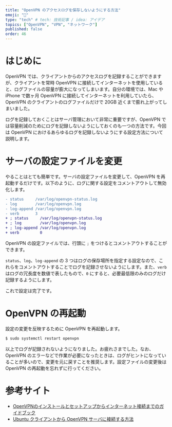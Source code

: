 ```yaml
---
title: "OpenVPN のアクセスログを保存しないようにする方法"
emoji: "🤖"
type: "tech" # tech: 技術記事 / idea: アイデア
topics: ["OpenVPN", "VPN", "ネットワーク"]
published: false
order: 46
---
```


# はじめに
OpenVPN では、クライアントからのアクセスログを記録することができますが、クライアントを常時 OpenVPN に接続してインターネットを使用していると、ログファイルの容量が膨大になってしまいます。自分の環境では、Mac や iPhone で数ヶ月 OpenVPN に接続してインターネットを利用していたら、OpenVPN のクライアントのログファイルだけで 20GB 近くまで膨れ上がってしまいました。

ログを記録しておくことはサーバ管理において非常に重要ですが、OpenVPN では容量削減のためにログを記録しないようにしておくのも一つの方法です。今回は OpenVPN におけるあらゆるログを記録しないようにする設定方法について説明します。

# サーバの設定ファイルを変更
やることはとても簡単です。サーバの設定ファイルを変更して、OpenVPN を再起動するだけです。以下のように、ログに関する設定をコメントアウトして無効化します。

```diff
- status     /var/log/openvpn-status.log
- log        /var/log/openvpn.log
- log-append /var/log/openvpn.log
- verb       3
+ ; status     /var/log/openvpn-status.log
+ ; log        /var/log/openvpn.log
+ ; log-append /var/log/openvpn.log
+ verb         0
```

OpenVPN の設定ファイルでは、行頭に `;` をつけるとコメントアウトすることができます。

`status`、`log`、`log-append` の 3 つはログの保存場所を指定する設定なので、これらをコメントアウトすることでログを記録させないようにします。また、`verb` はログの冗長度を数値で表したもので、`0` にすると、必要最低限のみのログだけ記録するようにします。

これで設定は完了です。

# OpenVPN の再起動
設定の変更を反映するために OpenVPN を再起動します。

```bash
$ sudo systemctl restart openvpn
```

以上でログが記録されないようになりました。お疲れさまでした。なお、OpenVPN のエラーなどで作業が必要になったときは、ログがヒントになっていることが多いので、変更を元に戻すことを推奨します。設定ファイルの変更後は OpenVPN の再起動を忘れずに行ってください。

# 参考サイト
* [OpenVPNのインストールとセットアップからインターネット接続までのガイドブック](https://qiita.com/noraworld/items/2fe6be489e1d93c748b8)
* [Ubuntu クライアントから OpenVPN サーバに接続する方法](https://qiita.com/noraworld/items/05658055446c41482cce)

